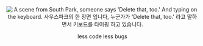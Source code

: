<div align="center">
  <img src="https://user-images.githubusercontent.com/11691670/92996439-171d8280-f4fb-11ea-9de8-8a232f5b8c47.gif" alt="A scene from South Park, someone says 'Delete that, too.' And typing on the keyboard. 사우스파크의 한 장면 입니다, 누군가가 'Delete that, too.' 라고 말하면서 키보드를 타이핑 하고 있습니다.">
</div>
<p align="center">less code less bugs</p>
